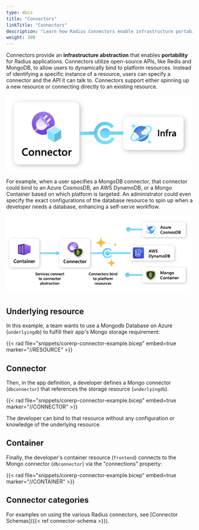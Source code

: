 ```yaml
---
type: docs
title: "Connectors"
linkTitle: "Connectors"
description: "Learn how Radius Connectors enable infrastructure portability"
weight: 300
---
```


Connectors provide an **infrastructure abstraction** that enables **portability** for Radius applications. Connectors utilize open-source APIs, like Redis and MongoDB, to allow users to dynamically bind to platform resources. Instead of identifying a specific instance of a resource, users can specify a connector and the API it can talk to. Connectors support either spinning up a new resource or connecting directly to an existing resource.

<img src="connectors.png" alt="Diagram of Radius Connector to infrastructure resource." width="500" />

For example, when a user specifies a MongoDB connector, that connector could bind to an Azure CosmosDB, an AWS DynamoDB, or a Mongo Container based on which platform is targeted. An administrator could even specify the exact configurations of the database resource to spin up when a developer needs a database, enhancing a self-serve workflow.

<img src="connectors-example.png" alt="Diagram of example architecture using or Radius Conntector. Depicts a Radius Container connected to MongoDB Radius Connector, which can bind to an Azure CosmosDB, an AWS DynamoDB, or a Mongo Container. " width="500" />

## Underlying resource

In this example, a team wants to use a Mongodb Database on Azure (`underlyingdb`) to fulfill their app's Mongo storage requirement:

{{< rad file="snippets/corerp-connector-example.bicep" embed=true marker="//RESOURCE" >}}

## Connector

Then, in the app definition, a developer defines a Mongo connector (`dbconnector`) that references the storage resource (`underlyingdb`). 

{{< rad file="snippets/corerp-connector-example.bicep" embed=true marker="//CONNECTOR" >}}

The developer can bind to that resource without any configuration or knowledge of the underlying resource.  

## Container

Finally, the developer's container resource (`frontend`) connects to the Mongo connector (`dbconnector`) via the "connections" property:

{{< rad file="snippets/corerp-connector-example.bicep" embed=true marker="//CONTAINER" >}}

## Connector categories

For examples on using the various Radius connectors, see [Connector Schemas]({{< ref connector-schema >}}).